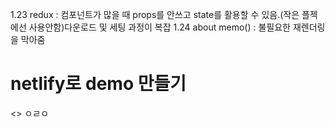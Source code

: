 1.23 redux : 컴포넌트가 많을 때 props를 안쓰고 state를 활용할 수 있음.(작은 플젝에선 사용안함)다운로드 및 세팅 과정이 복잡
1.24 about memo() : 불필요한 재렌더링을 막아줌

# netlify로 demo 만들기
<> ㅇㄹㅇ
